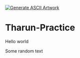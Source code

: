 [![Generate ASCII Artwork](https://github.com/cholaraju/Tharun-Practice/actions/workflows/generate-ascii.yaml/badge.svg)](https://github.com/cholaraju/Tharun-Practice/actions/workflows/generate-ascii.yaml)



# Tharun-Practice
Hello world 

Some random text 